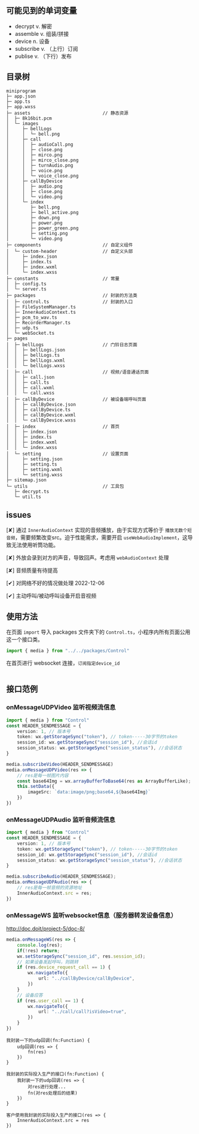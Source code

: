 ## 可能见到的单词变量
- decrypt    v. 解密
- assemble   v. 组装/拼接
- device     n. 设备
- subscribe  v. （上行）订阅
- publise    v. （下行）发布


## 目录树
```
miniprogram
├─ app.json
├─ app.ts
├─ app.wxss
├─ assets                           // 静态资源
│  ├─ 8k16bit.pcm               
│  └─ images
│     ├─ bellLogs
│     │  └─ bell.png
│     ├─ call
│     │  ├─ audioCall.png
│     │  ├─ close.png
│     │  ├─ mirco.png
│     │  ├─ mirco_close.png
│     │  ├─ turnAudio.png
│     │  ├─ voice.png
│     │  └─ voice_close.png
│     ├─ callByDevice
│     │  ├─ audio.png
│     │  ├─ close.png
│     │  └─ video.png
│     └─ index
│        ├─ bell.png
│        ├─ bell_active.png
│        ├─ down.png
│        ├─ power.png
│        ├─ power_green.png
│        ├─ setting.png
│        └─ video.png
├─ components                       // 自定义组件
│  └─ custom-header                 // 自定义头部
│     ├─ index.json
│     ├─ index.ts
│     ├─ index.wxml
│     └─ index.wxss
├─ constants                        // 常量
│  ├─ config.ts
│  └─ server.ts
├─ packages                         // 封装的方法类
│  ├─ control.ts                    // 封装的入口
│  ├─ FileSystemManager.ts
│  ├─ InnerAudioContext.ts
│  ├─ pcm_to_wav.ts
│  ├─ RecorderManager.ts
│  ├─ udp.ts
│  └─ webSocket.ts
├─ pages
│  ├─ bellLogs                      // 门铃日志页面
│  │  ├─ bellLogs.json
│  │  ├─ bellLogs.ts
│  │  ├─ bellLogs.wxml
│  │  └─ bellLogs.wxss
│  ├─ call                          // 视频/语音通话页面
│  │  ├─ call.json
│  │  ├─ call.ts
│  │  ├─ call.wxml
│  │  └─ call.wxss
│  ├─ callByDevice                  // 被设备端呼叫页面
│  │  ├─ callByDevice.json
│  │  ├─ callByDevice.ts
│  │  ├─ callByDevice.wxml
│  │  └─ callByDevice.wxss
│  ├─ index                         // 首页
│  │  ├─ index.json
│  │  ├─ index.ts
│  │  ├─ index.wxml
│  │  └─ index.wxss 
│  └─ setting                       // 设置页面
│     ├─ setting.json
│     ├─ setting.ts
│     ├─ setting.wxml
│     └─ setting.wxss
├─ sitemap.json
└─ utils                            // 工具包
   ├─ decrypt.ts
   └─ util.ts

```

## issues
[&#10008;] 通过 `InnerAudioContext` 实现的音频播放，由于实现方式等价于 `播放无数个短音频`，需要频繁改变src。迫于性能需求，需要开启 `useWebAudioImplement`，这导致无法使用听筒功能。

[&#10008;] 外放会录到对方的声音，导致回声。考虑用 `webAudioContext` 处理

[&#10008;] 音频质量有待提高

[&#10004;] 对网络不好的情况做处理  2022-12-06

[&#10004;] 主动呼叫/被动呼叫设备开启音视频

## 使用方法
在页面 `import` 导入 packages 文件夹下的 `Control.ts`，小程序内所有页面公用这一个接口类。
```js
import { media } from "../../packages/Control"
```

在首页进行 websocket 连接，`订阅指定device_id`
```js

```

## 接口范例
### onMessageUDPVideo 监听视频流信息
```ts
import { media } from "Control"
const HEADER_SENDMESSAGE = {
    version: 1, // 版本号
    token: wx.getStorageSync("token"), // token-----30字节的token
    session_id: wx.getStorageSync("session_id"), //会话id
    session_status: wx.getStorageSync("session_status"), //会话状态
}

media.subscribeVideo(HEADER_SENDMESSAGE)
media.onMessageUDPVideo(res => {
    // res是每一帧图片内容
    const base64Img = wx.arrayBufferToBase64(res as ArrayBufferLike);
    this.setData({
        imageSrc: `data:image/png;base64,${base64Img}`
    })
})
```

### onMessageUDPAudio 监听音频流信息
```ts
import { media } from "Control"
const HEADER_SENDMESSAGE = {
    version: 1, // 版本号
    token: wx.getStorageSync("token"), // token-----30字节的token
    session_id: wx.getStorageSync("session_id"), //会话id
    session_status: wx.getStorageSync("session_status"), //会话状态
}

media.subscribeAudio(HEADER_SENDMESSAGE);
media.onMessageUDPAudio(res => {
    // res是每一帧音频的资源地址
    InnerAudioContext.src = res;
})
```

### onMessageWS 监听websocket信息（服务器转发设备信息）
http://doc.doit/project-5/doc-8/
```ts
media.onMessageWS(res => {
    console.log(res);
    if(!res) return;
    wx.setStorageSync("session_id", res.session_id);
    // 如果设备发起呼叫，则跳转
    if (res.device_request_call == 1) {
        wx.navigateTo({
            url: "../callByDevice/callByDevice",
        })
    }
    // 设备应答
    if (res.user_call == 1) {
        wx.navigateTo({
            url: "../call/call?isVideo=true",
        })
    }
})
```


```TS
我封装一下的udp回调(fn:Function) {
    udp回调(res => {
        fn(res)
    })
}

我封装的实际投入生产的接口(fn:Function) {
    我封装一下的udp回调(res => {
        对res进行处理...
        fn(对res处理后的结果)
    })
}

客户使用我封装的实际投入生产的接口(res => {
    InnerAudioContext.src = res
})
```